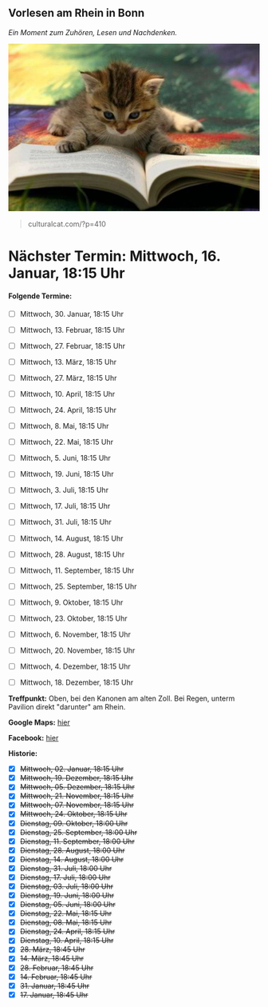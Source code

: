## Vorlesen am Rhein in Bonn
*Ein Moment zum Zuhören, Lesen und Nachdenken.*

![reading cat](CatReadingBook.jpg)
> culturalcat.com/?p=410

# Nächster Termin: Mittwoch, 16. Januar, 18:15 Uhr
#### Folgende Termine:
- [ ] Mittwoch,	30. Januar, 18:15 Uhr
- [ ] Mittwoch,	13. Februar, 18:15 Uhr
- [ ] Mittwoch,	27. Februar, 18:15 Uhr
- [ ] Mittwoch,	13. März, 18:15 Uhr
- [ ] Mittwoch,	27. März, 18:15 Uhr
- [ ] Mittwoch,	10. April, 18:15 Uhr
- [ ] Mittwoch,	24. April, 18:15 Uhr
- [ ] Mittwoch,	8. Mai, 18:15 Uhr
- [ ] Mittwoch,	22. Mai, 18:15 Uhr
- [ ] Mittwoch,	5. Juni, 18:15 Uhr
- [ ] Mittwoch,	19. Juni, 18:15 Uhr
- [ ] Mittwoch,	3. Juli, 18:15 Uhr
- [ ] Mittwoch,	17. Juli, 18:15 Uhr
- [ ] Mittwoch,	31. Juli, 18:15 Uhr
- [ ] Mittwoch,	14. August, 18:15 Uhr
- [ ] Mittwoch,	28. August, 18:15 Uhr
- [ ] Mittwoch,	11. September, 18:15 Uhr
- [ ] Mittwoch,	25. September, 18:15 Uhr
- [ ] Mittwoch,	9. Oktober, 18:15 Uhr
- [ ] Mittwoch,	23. Oktober, 18:15 Uhr
- [ ] Mittwoch,	6. November, 18:15 Uhr
- [ ] Mittwoch,	20. November, 18:15 Uhr
- [ ] Mittwoch,	4. Dezember, 18:15 Uhr
- [ ] Mittwoch,	18. Dezember, 18:15 Uhr


**Treffpunkt:**
  Oben, bei den Kanonen am alten Zoll.
  Bei Regen, unterm Pavilion direkt "darunter" am Rhein.

**Google Maps:** [hier](https://goo.gl/maps/FVrC2b1B3gN2)

**Facebook:** [hier](https://www.facebook.com/vfcd1/)

**Historie:**
- [x] ~~Mittwoch, 02. Januar, 18:15 Uhr~~
- [x] ~~Mittwoch, 19. Dezember, 18:15 Uhr~~
- [x] ~~Mittwoch, 05. Dezember, 18:15 Uhr~~
- [x] ~~Mittwoch, 21. November, 18:15 Uhr~~
- [x] ~~Mittwoch, 07. November, 18:15 Uhr~~
- [x] ~~Mittwoch, 24. Oktober, 18:15 Uhr~~
- [x] ~~Dienstag, 09. Oktober, 18:00 Uhr~~
- [x] ~~Dienstag, 25. September, 18:00 Uhr~~
- [x] ~~Dienstag, 11. September, 18:00 Uhr~~
- [x] ~~Dienstag, 28. August, 18:00 Uhr~~
- [x] ~~Dienstag, 14. August, 18:00 Uhr~~
- [x] ~~Dienstag, 31. Juli, 18:00 Uhr~~
- [x] ~~Dienstag, 17. Juli, 18:00 Uhr~~
- [x] ~~Dienstag, 03. Juli, 18:00 Uhr~~
- [x] ~~Dienstag, 19. Juni, 18:00 Uhr~~
- [x] ~~Dienstag, 05. Juni, 18:00 Uhr~~
- [x] ~~Dienstag, 22. Mai, 18:15 Uhr~~
- [x] ~~Dienstag, 08. Mai, 18:15 Uhr~~
- [x] ~~Dienstag, 24. April, 18:15 Uhr~~
- [x] ~~Dienstag, 10. April, 18:15 Uhr~~
- [x] ~~28. März, 18:45 Uhr~~
- [x] ~~14. März, 18:45 Uhr~~
- [x] ~~28. Februar, 18:45 Uhr~~
- [x] ~~14. Februar, 18:45 Uhr~~
- [x] ~~31. Januar, 18:45 Uhr~~
- [x] ~~17. Januar, 18:45 Uhr~~
